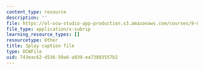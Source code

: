 ```yaml
---
content_type: resource
description: ''
file: https://ol-ocw-studio-app-production.s3.amazonaws.com/courses/9-00sc-introduction-to-psychology-fall-2011/743eac62d53650a6a939ea73803557b2_syXplPKQb_o.vtt
file_type: application/x-subrip
learning_resource_types: []
resourcetype: Other
title: 3play caption file
type: OCWFile
uid: 743eac62-d536-50a6-a939-ea73803557b2
---
```

